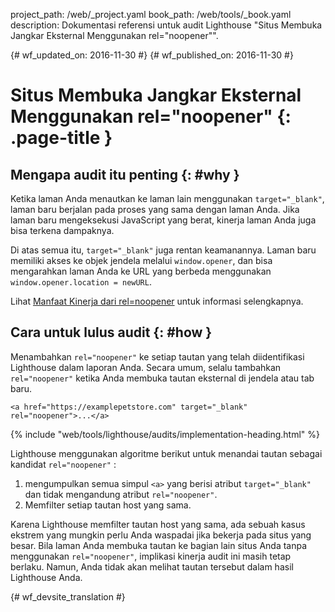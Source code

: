 project_path: /web/_project.yaml
book_path: /web/tools/_book.yaml
description: Dokumentasi referensi untuk audit Lighthouse "Situs Membuka Jangkar Eksternal Menggunakan rel="noopener"".

{# wf_updated_on: 2016-11-30 #}
{# wf_published_on: 2016-11-30 #}

# Situs Membuka Jangkar Eksternal Menggunakan rel="noopener"  {: .page-title }

## Mengapa audit itu penting {: #why }

Ketika laman Anda menautkan ke laman lain menggunakan `target="_blank"`, laman baru
berjalan pada proses yang sama dengan laman Anda. Jika laman baru mengeksekusi JavaScript
yang berat, kinerja laman Anda juga bisa terkena dampaknya.

Di atas semua itu, `target="_blank"` juga rentan keamanannya. Laman baru
memiliki akses ke objek jendela melalui `window.opener`, dan bisa mengarahkan laman
Anda ke URL yang berbeda menggunakan `window.opener.location = newURL`.

Lihat [Manfaat Kinerja dari rel=noopener][jake] untuk informasi selengkapnya.

[jake]: https://jakearchibald.com/2016/performance-benefits-of-rel-noopener/

## Cara untuk lulus audit {: #how }

Menambahkan `rel="noopener"` ke setiap tautan yang telah diidentifikasi Lighthouse dalam laporan
Anda. Secara umum, selalu tambahkan `rel="noopener"` ketika Anda membuka tautan eksternal
di jendela atau tab baru.

    <a href="https://examplepetstore.com" target="_blank" rel="noopener">...</a>

{% include "web/tools/lighthouse/audits/implementation-heading.html" %}

Lighthouse menggunakan algoritme berikut untuk menandai tautan sebagai kandidat `rel="noopener"`
:

1. mengumpulkan semua simpul `<a>` yang berisi atribut `target="_blank"` dan tidak
   mengandung atribut `rel="noopener"`.
1. Memfilter setiap tautan host yang sama.

Karena Lighthouse memfilter tautan host yang sama, ada sebuah kasus ekstrem yang mungkin perlu Anda
waspadai jika bekerja pada situs yang besar. Bila laman Anda membuka
tautan ke bagian lain situs Anda tanpa menggunakan `rel="noopener"`, implikasi
kinerja audit ini masih tetap berlaku. Namun, Anda tidak akan melihat tautan
tersebut dalam hasil Lighthouse Anda.


{# wf_devsite_translation #}

